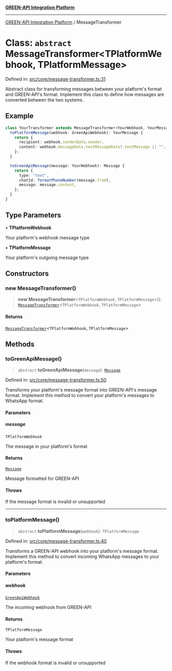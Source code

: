 [**GREEN-API Integration Platform**](../README.md)

***

[GREEN-API Integration Platform](../globals.md) / MessageTransformer

# Class: `abstract` MessageTransformer\<TPlatformWebhook, TPlatformMessage\>

Defined in: [src/core/message-transformer.ts:31](https://github.com/green-api/greenapi-integration/blob/63683bb8d19b76d9e4ce6bd0a8121d8d2cf428af/src/core/message-transformer.ts#L31)

Abstract class for transforming messages between your platform's format and GREEN-API's format.
Implement this class to define how messages are converted between the two systems.

## Example

```typescript
class YourTransformer extends MessageTransformer<YourWebhook, YourMessage> {
  toPlatformMessage(webhook: GreenApiWebhook): YourMessage {
    return {
      recipient: webhook.senderData.sender,
      content: webhook.messageData.textMessageData?.textMessage || "",
    };
  }

  toGreenApiMessage(message: YourWebhook): Message {
    return {
      type: "text",
      chatId: formatPhoneNumber(message.from),
      message: message.content,
    };
  }
}
```

## Type Parameters

• **TPlatformWebhook**

Your platform's webhook message type

• **TPlatformMessage**

Your platform's outgoing message type

## Constructors

### new MessageTransformer()

> **new MessageTransformer**\<`TPlatformWebhook`, `TPlatformMessage`\>(): [`MessageTransformer`](MessageTransformer.md)\<`TPlatformWebhook`, `TPlatformMessage`\>

#### Returns

[`MessageTransformer`](MessageTransformer.md)\<`TPlatformWebhook`, `TPlatformMessage`\>

## Methods

### toGreenApiMessage()

> `abstract` **toGreenApiMessage**(`message`): [`Message`](../type-aliases/Message.md)

Defined in: [src/core/message-transformer.ts:50](https://github.com/green-api/greenapi-integration/blob/63683bb8d19b76d9e4ce6bd0a8121d8d2cf428af/src/core/message-transformer.ts#L50)

Transforms your platform's message format into GREEN-API's message format.
Implement this method to convert your platform's messages to WhatsApp format.

#### Parameters

##### message

`TPlatformWebhook`

The message in your platform's format

#### Returns

[`Message`](../type-aliases/Message.md)

Message formatted for GREEN-API

#### Throws

If the message format is invalid or unsupported

***

### toPlatformMessage()

> `abstract` **toPlatformMessage**(`webhook`): `TPlatformMessage`

Defined in: [src/core/message-transformer.ts:40](https://github.com/green-api/greenapi-integration/blob/63683bb8d19b76d9e4ce6bd0a8121d8d2cf428af/src/core/message-transformer.ts#L40)

Transforms a GREEN-API webhook into your platform's message format.
Implement this method to convert incoming WhatsApp messages to your platform's format.

#### Parameters

##### webhook

[`GreenApiWebhook`](../type-aliases/GreenApiWebhook.md)

The incoming webhook from GREEN-API

#### Returns

`TPlatformMessage`

Your platform's message format

#### Throws

If the webhook format is invalid or unsupported
